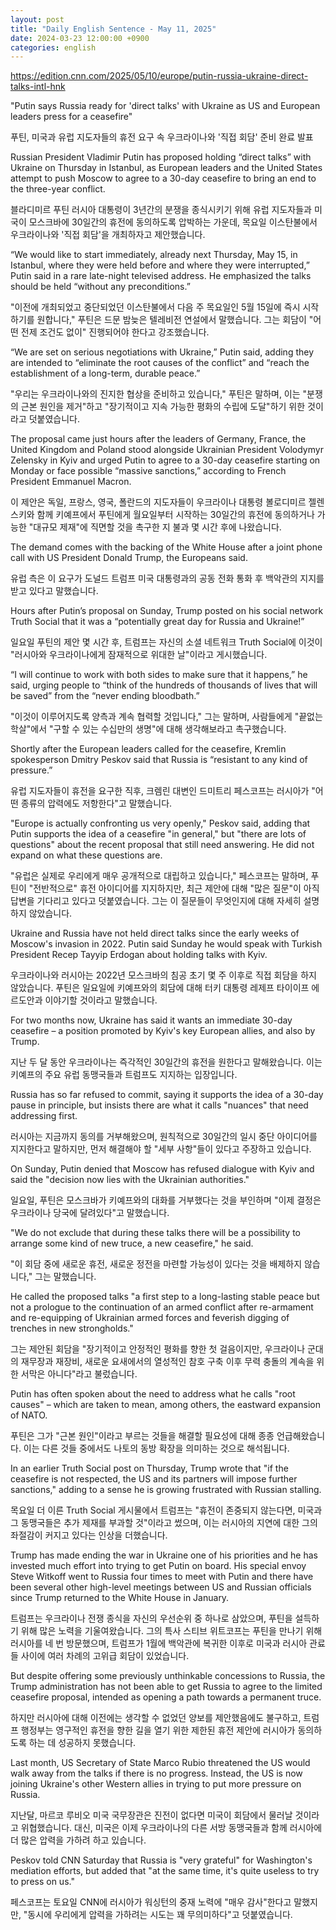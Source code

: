 ```yaml
---
layout: post
title: "Daily English Sentence - May 11, 2025"
date: 2024-03-23 12:00:00 +0900
categories: english
---
```


https://edition.cnn.com/2025/05/10/europe/putin-russia-ukraine-direct-talks-intl-hnk

"Putin says Russia ready for 'direct talks' with Ukraine as US and European leaders press for a ceasefire"

푸틴, 미국과 유럽 지도자들의 휴전 요구 속 우크라이나와 '직접 회담' 준비 완료 발표

Russian President Vladimir Putin has proposed holding “direct talks” with Ukraine on Thursday in Istanbul, as European leaders and the United States attempt to push Moscow to agree to a 30-day ceasefire to bring an end to the three-year conflict.

블라디미르 푸틴 러시아 대통령이 3년간의 분쟁을 종식시키기 위해 유럽 지도자들과 미국이 모스크바에 30일간의 휴전에 동의하도록 압박하는 가운데, 목요일 이스탄불에서 우크라이나와 '직접 회담'을 개최하자고 제안했습니다.

“We would like to start immediately, already next Thursday, May 15, in Istanbul, where they were held before and where they were interrupted,” Putin said in a rare late-night televised address. He emphasized the talks should be held “without any preconditions.”

"이전에 개최되었고 중단되었던 이스탄불에서 다음 주 목요일인 5월 15일에 즉시 시작하기를 원합니다," 푸틴은 드문 밤늦은 텔레비전 연설에서 말했습니다. 그는 회담이 "어떤 전제 조건도 없이" 진행되어야 한다고 강조했습니다.

“We are set on serious negotiations with Ukraine,” Putin said, adding they are intended to “eliminate the root causes of the conflict” and “reach the establishment of a long-term, durable peace.”

"우리는 우크라이나와의 진지한 협상을 준비하고 있습니다," 푸틴은 말하며, 이는 "분쟁의 근본 원인을 제거"하고 "장기적이고 지속 가능한 평화의 수립에 도달"하기 위한 것이라고 덧붙였습니다.

The proposal came just hours after the leaders of Germany, France, the United Kingdom and Poland stood alongside Ukrainian President Volodymyr Zelensky in Kyiv and urged Putin to agree to a 30-day ceasefire starting on Monday or face possible “massive sanctions,” according to French President Emmanuel Macron.

이 제안은 독일, 프랑스, 영국, 폴란드의 지도자들이 우크라이나 대통령 볼로디미르 젤렌스키와 함께 키예프에서 푸틴에게 월요일부터 시작하는 30일간의 휴전에 동의하거나 가능한 "대규모 제재"에 직면할 것을 촉구한 지 불과 몇 시간 후에 나왔습니다.

The demand comes with the backing of the White House after a joint phone call with US President Donald Trump, the Europeans said.

유럽 측은 이 요구가 도널드 트럼프 미국 대통령과의 공동 전화 통화 후 백악관의 지지를 받고 있다고 말했습니다.

Hours after Putin’s proposal on Sunday, Trump posted on his social network Truth Social that it was a “potentially great day for Russia and Ukraine!”

일요일 푸틴의 제안 몇 시간 후, 트럼프는 자신의 소셜 네트워크 Truth Social에 이것이 "러시아와 우크라이나에게 잠재적으로 위대한 날"이라고 게시했습니다.

“I will continue to work with both sides to make sure that it happens,” he said, urging people to “think of the hundreds of thousands of lives that will be saved” from the “never ending bloodbath.”

"이것이 이루어지도록 양측과 계속 협력할 것입니다," 그는 말하며, 사람들에게 "끝없는 학살"에서 "구할 수 있는 수십만의 생명"에 대해 생각해보라고 촉구했습니다.

Shortly after the European leaders called for the ceasefire, Kremlin spokesperson Dmitry Peskov said that Russia is “resistant to any kind of pressure.”

유럽 지도자들이 휴전을 요구한 직후, 크렘린 대변인 드미트리 페스코프는 러시아가 "어떤 종류의 압력에도 저항한다"고 말했습니다.

"Europe is actually confronting us very openly," Peskov said, adding that Putin supports the idea of a ceasefire "in general," but "there are lots of questions" about the recent proposal that still need answering. He did not expand on what these questions are.

"유럽은 실제로 우리에게 매우 공개적으로 대립하고 있습니다," 페스코프는 말하며, 푸틴이 "전반적으로" 휴전 아이디어를 지지하지만, 최근 제안에 대해 "많은 질문"이 아직 답변을 기다리고 있다고 덧붙였습니다. 그는 이 질문들이 무엇인지에 대해 자세히 설명하지 않았습니다.

Ukraine and Russia have not held direct talks since the early weeks of Moscow's invasion in 2022. Putin said Sunday he would speak with Turkish President Recep Tayyip Erdogan about holding talks with Kyiv.

우크라이나와 러시아는 2022년 모스크바의 침공 초기 몇 주 이후로 직접 회담을 하지 않았습니다. 푸틴은 일요일에 키예프와의 회담에 대해 터키 대통령 레제프 타이이프 에르도안과 이야기할 것이라고 말했습니다.

For two months now, Ukraine has said it wants an immediate 30-day ceasefire – a position promoted by Kyiv's key European allies, and also by Trump.

지난 두 달 동안 우크라이나는 즉각적인 30일간의 휴전을 원한다고 말해왔습니다. 이는 키예프의 주요 유럽 동맹국들과 트럼프도 지지하는 입장입니다.

Russia has so far refused to commit, saying it supports the idea of a 30-day pause in principle, but insists there are what it calls "nuances" that need addressing first.

러시아는 지금까지 동의를 거부해왔으며, 원칙적으로 30일간의 일시 중단 아이디어를 지지한다고 말하지만, 먼저 해결해야 할 "세부 사항"들이 있다고 주장하고 있습니다.

On Sunday, Putin denied that Moscow has refused dialogue with Kyiv and said the "decision now lies with the Ukrainian authorities."

일요일, 푸틴은 모스크바가 키예프와의 대화를 거부했다는 것을 부인하며 "이제 결정은 우크라이나 당국에 달려있다"고 말했습니다.

"We do not exclude that during these talks there will be a possibility to arrange some kind of new truce, a new ceasefire," he said.

"이 회담 중에 새로운 휴전, 새로운 정전을 마련할 가능성이 있다는 것을 배제하지 않습니다," 그는 말했습니다.

He called the proposed talks "a first step to a long-lasting stable peace but not a prologue to the continuation of an armed conflict after re-armament and re-equipping of Ukrainian armed forces and feverish digging of trenches in new strongholds."

그는 제안된 회담을 "장기적이고 안정적인 평화를 향한 첫 걸음이지만, 우크라이나 군대의 재무장과 재장비, 새로운 요새에서의 열성적인 참호 구축 이후 무력 충돌의 계속을 위한 서막은 아니다"라고 불렀습니다.

Putin has often spoken about the need to address what he calls "root causes" – which are taken to mean, among others, the eastward expansion of NATO.

푸틴은 그가 "근본 원인"이라고 부르는 것들을 해결할 필요성에 대해 종종 언급해왔습니다. 이는 다른 것들 중에서도 나토의 동방 확장을 의미하는 것으로 해석됩니다.

In an earlier Truth Social post on Thursday, Trump wrote that "if the ceasefire is not respected, the US and its partners will impose further sanctions," adding to a sense he is growing frustrated with Russian stalling.

목요일 더 이른 Truth Social 게시물에서 트럼프는 "휴전이 존중되지 않는다면, 미국과 그 동맹국들은 추가 제재를 부과할 것"이라고 썼으며, 이는 러시아의 지연에 대한 그의 좌절감이 커지고 있다는 인상을 더했습니다.

Trump has made ending the war in Ukraine one of his priorities and he has invested much effort into trying to get Putin on board. His special envoy Steve Witkoff went to Russia four times to meet with Putin and there have been several other high-level meetings between US and Russian officials since Trump returned to the White House in January.

트럼프는 우크라이나 전쟁 종식을 자신의 우선순위 중 하나로 삼았으며, 푸틴을 설득하기 위해 많은 노력을 기울여왔습니다. 그의 특사 스티브 위트코프는 푸틴을 만나기 위해 러시아를 네 번 방문했으며, 트럼프가 1월에 백악관에 복귀한 이후로 미국과 러시아 관료들 사이에 여러 차례의 고위급 회담이 있었습니다.

But despite offering some previously unthinkable concessions to Russia, the Trump administration has not been able to get Russia to agree to the limited ceasefire proposal, intended as opening a path towards a permanent truce.

하지만 러시아에 대해 이전에는 생각할 수 없었던 양보를 제안했음에도 불구하고, 트럼프 행정부는 영구적인 휴전을 향한 길을 열기 위한 제한된 휴전 제안에 러시아가 동의하도록 하는 데 성공하지 못했습니다.

Last month, US Secretary of State Marco Rubio threatened the US would walk away from the talks if there is no progress. Instead, the US is now joining Ukraine's other Western allies in trying to put more pressure on Russia.

지난달, 마르코 루비오 미국 국무장관은 진전이 없다면 미국이 회담에서 물러날 것이라고 위협했습니다. 대신, 미국은 이제 우크라이나의 다른 서방 동맹국들과 함께 러시아에 더 많은 압력을 가하려 하고 있습니다.

Peskov told CNN Saturday that Russia is "very grateful" for Washington's mediation efforts, but added that "at the same time, it's quite useless to try to press on us."

페스코프는 토요일 CNN에 러시아가 워싱턴의 중재 노력에 "매우 감사"한다고 말했지만, "동시에 우리에게 압력을 가하려는 시도는 꽤 무의미하다"고 덧붙였습니다.